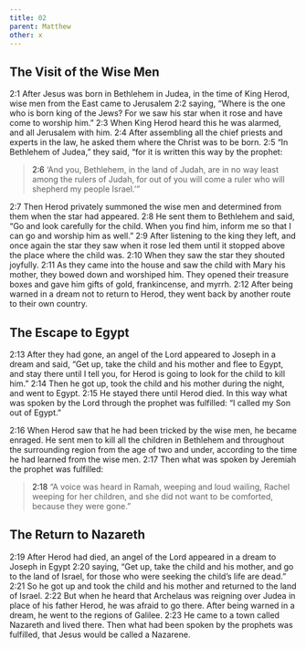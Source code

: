 ```yaml
---
title: 02
parent: Matthew
other: x
---
```


## The Visit of the Wise Men

<a name="2:1">2:1</a> After Jesus was born in Bethlehem in Judea, in the time of King Herod, wise men from the East came to Jerusalem <a name="2:2">2:2</a> saying, “Where is the one who is born king of the Jews? For we saw his star when it rose and have come to worship him.” <a name="2:3">2:3</a> When King Herod heard this he was alarmed, and all Jerusalem with him. <a name="2:4">2:4</a> After assembling all the chief priests and experts in the law, he asked them where the Christ was to be born. <a name="2:5">2:5</a> “In Bethlehem of Judea,” they said, “for it is written this way by the prophet:

> <a name="2:6">2:6</a> ‘And you, Bethlehem, in the land of Judah,
> are in no way least among the rulers of Judah,
> for out of you will come a ruler who will shepherd my people Israel.’”

<a name="2:7">2:7</a> Then Herod privately summoned the wise men and determined from them when the star had appeared. <a name="2:8">2:8</a> He sent them to Bethlehem and said, “Go and look carefully for the child. When you find him, inform me so that I can go and worship him as well.” <a name="2:9">2:9</a> After listening to the king they left, and once again the star they saw when it rose led them until it stopped above the place where the child was. <a name="2:10">2:10</a> When they saw the star they shouted joyfully. <a name="2:11">2:11</a> As they came into the house and saw the child with Mary his mother, they bowed down and worshiped him. They opened their treasure boxes and gave him gifts of gold, frankincense, and myrrh. <a name="2:12">2:12</a> After being warned in a dream not to return to Herod, they went back by another route to their own country.

## The Escape to Egypt

<a name="2:13">2:13</a> After they had gone, an angel of the Lord appeared to Joseph in a dream and said, “Get up, take the child and his mother and flee to Egypt, and stay there until I tell you, for Herod is going to look for the child to kill him.” <a name="2:14">2:14</a> Then he got up, took the child and his mother during the night, and went to Egypt. <a name="2:15">2:15</a> He stayed there until Herod died. In this way what was spoken by the Lord through the prophet was fulfilled: “I called my Son out of Egypt.”

<a name="2:16">2:16</a> When Herod saw that he had been tricked by the wise men, he became enraged. He sent men to kill all the children in Bethlehem and throughout the surrounding region from the age of two and under, according to the time he had learned from the wise men. <a name="2:17">2:17</a> Then what was spoken by Jeremiah the prophet was fulfilled:

> <a name="2:18">2:18</a> “A voice was heard in Ramah,
> weeping and loud wailing,
> Rachel weeping for her children,
> and she did not want to be comforted, because they were gone.”

## The Return to Nazareth

<a name="2:19">2:19</a> After Herod had died, an angel of the Lord appeared in a dream to Joseph in Egypt <a name="2:20">2:20</a> saying, “Get up, take the child and his mother, and go to the land of Israel, for those who were seeking the child’s life are dead.” <a name="2:21">2:21</a> So he got up and took the child and his mother and returned to the land of Israel. <a name="2:22">2:22</a> But when he heard that Archelaus was reigning over Judea in place of his father Herod, he was afraid to go there. After being warned in a dream, he went to the regions of Galilee. <a name="2:23">2:23</a> He came to a town called Nazareth and lived there. Then what had been spoken by the prophets was fulfilled, that Jesus would be called a Nazarene.